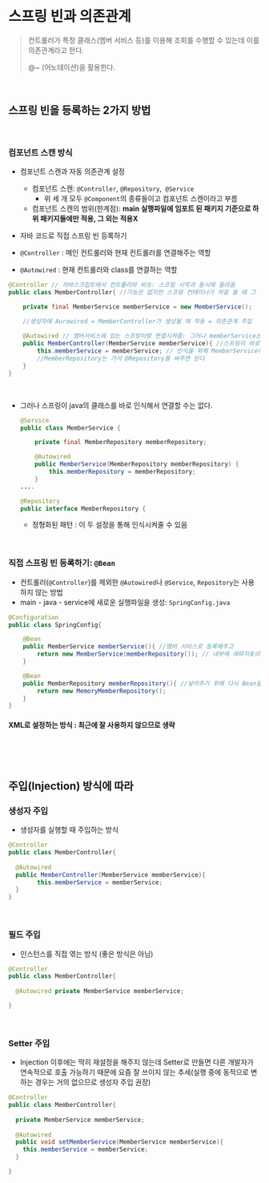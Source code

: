 # 스프링 빈과 의존관계

> 컨트롤러가 특정 클래스(멤버 서비스 등)를 이용해 조회를 수행할 수 있는데 이를 의존관계라고 한다. 
>
> @~ (어노테이션)을 활용한다.

​         

## 스프링 빈을 등록하는 2가지 방법

​         

### 컴포넌트 스캔 방식

* 컴포넌트 스캔과 자동 의존관계 설정
  * 컴포넌트 스캔: `@Controller`, `@Repository`,` @Service`
    * 위 세 개 모두 `@Component`의 종류들이고 컴포넌트 스캔이라고 부름
  * 컴포넌트 스캔의 범위(한계점): **main 실행파일에 임포트 된 패키지 기준으로 하위 패키지들에만 적용, 그 외는 적용X**
* 자바 코드로 직접 스프링 빈 등록하기

* `@Controller` : 메인 컨트롤러와 현재 컨트롤러를 연결해주는 역할
* `@Autowired` : 현재 컨트롤러와 class를 연결하는 역할

```java
@Controller // 자바스크립트에서 컨트롤러와 비슷: 스프링 시작과 동시에 올라옴
public class MemberController{ //기능은 없지만 스프링 컨테이너가 처음 뜰 때 그 안에 컨트롤러를 넣어둠

    private final MemberService memberService = new MemberService();

  	//생성자에 Aurowired = MemberController가 생성될 때 작동 = 의존관계 주입
  
    @Autowired // 멤버서비스에 있는 스프링이랑 연결시켜줌: 그러나 memberService는 순수 클래스기 때문에
    public MemberController(MemberService memberService){ //스프링이 바로 인식을 못함
        this.memberService = memberService; // 인식을 위해 MemberService에 @Service 입력
        //MemberRepository는 가서 @Repository를 써주면 된다
    }
}
```

​                 

* 그러나 스프링이 java의 클래스를 바로 인식해서 연결할 수는 없다.

  ```java
  @Service
  public class MemberService {
  
      private final MemberRepository memberRepository;
  
      @Autowired
      public MemberService(MemberRepository memberRepository) {
          this.memberRepository = memberRepository; 
      }
  ....
  ```

  ```java
  @Repository
  public interface MemberRepository {
  ```

  * 정형화된 패턴 : 이 두 설정을 통해 인식시켜줄 수 있음

​            

### 직접 스프링 빈 등록하기: `@Bean`

* 컨트롤러(`@Controller`)를 제외한 `@Autowired`나 `@Service`, `Repository`는 사용하지 않는 방법
* main - java - service에 새로운 실행파일을 생성: `SpringConfig.java`

```java
@Configuration
public class SpringConfig{

    @Bean
    public MemberService memberService(){ //멤버 서비스로 등록해주고
        return new MemberService(memberRepository()); // 내부에 레파지토리를 넣어주어야함
    }

    @Bean
    public MemberRepository memberRepository(){ //넣어주기 위해 다시 Bean을 인식
        return new MemoryMemberRepository();
    }
}
```

#### XML로 설정하는 방식 : 최근에 잘 사용하지 않으므로 생략

​        

​        

## 주입(Injection) 방식에 따라

### 생성자 주입

* 생성자를 실행할 때 주입하는 방식

```java
@Controller
public class MemberController{
  
  @Autowired
  public MemberController(MemberService memberService){
		this.memberService = memberService;
  }
}
```

​         

### 필드 주입

* 인스턴스를 직접 엮는 방식 (좋은 방식은 아님)

```java
@Controller
public class MemberController{
  
  @Autowired private MemberService memberService;

}
```

​        

### Setter 주입

* Injection 이후에는 딱히 재설정을 해주지 않는데 Setter로 만들면 다른 개발자가 연속적으로 호출 가능하기 때문에 요즘 잘 쓰이지 않는 추세(실행 중에 동적으로 변하는 경우는 거의 없으므로 생성자 주입 권장)

```java
@Controller
public class MemberController{
  
  private MemberService memberService;
  
  @Autowired 
  public void setMemberService(MemberService memberService){
  	this.memberService = memberService;
  }

}
```



